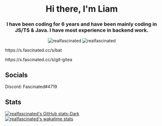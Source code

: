 <h1 align="center">Hi there, I'm Liam</h1>
<h3 align="center">I have been coding for 6 years and have been mainly coding in JS/TS & Java. I have most experience in backend work.</h3>
<p align="center"> <img src="https://komarev.com/ghpvc/?username=realfascinated&label=Profile%20views&color=0e75b6&style=flat" alt="realfascinated" /> <img src="https://img.shields.io/endpoint?url=https://wakatime.fascinated.cc/api/compat/shields/v1/Fascinated/interval:30_days&label=Coding%20last%2030d" alt="realfascinated" /> </p>
<p>https://s.fascinated.cc/s/bat</p>
<p>https://s.fascinated.cc/s/git-gitea</p>

## Socials
Discord: Fascinated#4719

## Stats
[![realfascinated's GitHub stats-Dark](https://github-readme-stats.vercel.app/api?username=realfascinated&show_icons=true&theme=dark#gh-dark-mode-only)](https://github.com/anuraghazra/github-readme-stats#gh-dark-mode-only)</br>
[![realfascinated's wakatime stats](https://github-readme-stats.vercel.app/api/wakatime?username=Fascinated&api_domain=wakatime.fascinated.cc&bg_color=1A202C&title_color=2F855A&icon_color=2F855A&text_color=ffffff)](https://wakatime.fascinated.cc)
